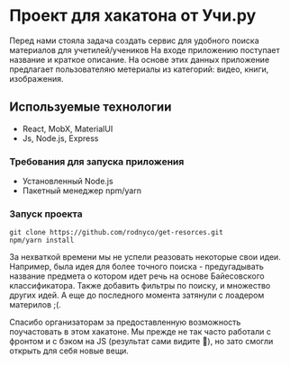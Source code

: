# Проект для хакатона от Учи.ру 
Перед нами стояла задача создать сервис для удобного поиска материалов для учетилей/учеников
На входе приложению поступает название и краткое описание. На основе этих данных приложение 
предлагает пользователяю метериалы из категорий: видео, книги, изображения. 

## Используемые технологии
- React, MobX, MaterialUI
- Js, Node.js, Express

### Требования для запуска приложения
- Установленный Node.js 
- Пакетный менеджер npm/yarn

### Запуск проекта
```shell
git clone https://github.com/rodnyco/get-resorces.git
npm/yarn install
```

За нехваткой времени мы не успели реазовать некоторые свои идеи. Например, была идея для более точного поиска - 
предугадывать название предмета о котором идет речь на основе Байесовского классификатора. Также добавить фильтры по 
поиску, и множество других идей. А еще до последного момента затянули с лоадером материлов ;(.

Спасибо организаторам за предоставленную возможность поучастовать в этом хакатоне. Мы прежде не так часто работали 
с фронтом и с бэком на JS (результат сами видите 🤣), но зато смогли открыть для себя новые вещи. 



